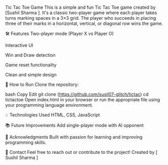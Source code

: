  Tic Tac Toe Game
This is a simple and fun Tic Tac Toe game created by [Sushil Sharma ]. It's a classic two-player game where each player takes turns marking spaces in a 3×3 grid. 
The player who succeeds in placing three of their marks in a horizontal, vertical, or diagonal row wins the game.

🛠️ Features
Two-player mode (Player X vs Player O)

Interactive UI

Win and Draw detection

Game reset functionality

Clean and simple design

🚀 How to Run
Clone the repository:

bash
Copy
Edit
git clone (https://github.com/susil07-glitch/tictac)
cd tictactoe
Open index.html in your browser or run the appropriate file using your programming language environment.

💡 Technologies Used
      HTML, CSS, JavaScript

📚 Future Improvements
     Add single-player mode with AI opponent


🙌 Acknowledgments
Built with passion for learning and improving programming skills.

📩 Contact
Feel free to reach out or contribute to the project!
Created by [ Sushil Sharma ]

